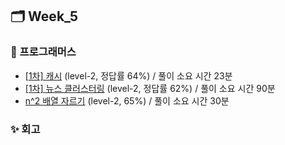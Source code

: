 ## 🗂️ Week_5

### 👾 프로그래머스

- [[1차] 캐시](https://school.programmers.co.kr/learn/courses/30/lessons/17680#) (level-2, 정답률 64%) / 풀이 소요 시간 23분
- [[1차] 뉴스 클러스터링](https://school.programmers.co.kr/learn/courses/30/lessons/17677#) (level-2, 정답률 62%) / 풀이 소요 시간 90분
- [n^2 배열 자르기](https://school.programmers.co.kr/learn/courses/30/lessons/87390) (level-2, 65%) / 풀이 소요 시간 30분

### ✨ 회고
